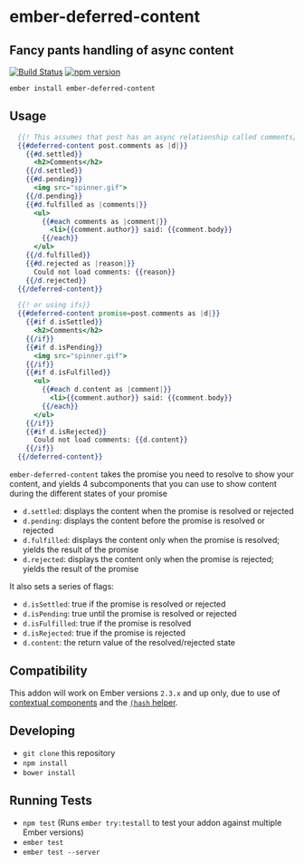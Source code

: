 # ember-deferred-content
## Fancy pants handling of async content
[![Build Status](https://travis-ci.org/danmcclain/ember-deferred-content.svg?branch=master)](https://travis-ci.org/danmcclain/ember-deferred-content)
[![npm version](https://badge.fury.io/js/ember-deferred-content.svg)](https://badge.fury.io/js/ember-deferred-content)


```no-highlight
ember install ember-deferred-content
```

## Usage

```hbs
  {{! This assumes that post has an async relationship called comments}}
  {{#deferred-content post.comments as |d|}}
    {{#d.settled}}
      <h2>Comments</h2>
    {{/d.settled}}
    {{#d.pending}}
      <img src="spinner.gif">
    {{/d.pending}}
    {{#d.fulfilled as |comments|}}
      <ul>
        {{#each comments as |comment|}}
          <li>{{comment.author}} said: {{comment.body}}
        {{/each}}
      </ul>
    {{/d.fulfilled}}
    {{#d.rejected as |reason|}}
      Could not load comments: {{reason}}
    {{/d.rejected}}
  {{/deferred-content}}

  {{! or using ifs}}
  {{#deferred-content promise=post.comments as |d|}}
    {{#if d.isSettled}}
      <h2>Comments</h2>
    {{/if}}
    {{#if d.isPending}}
      <img src="spinner.gif">
    {{/if}}
    {{#if d.isFulfilled}}
      <ul>
        {{#each d.content as |comment|}}
          <li>{{comment.author}} said: {{comment.body}}
        {{/each}}
      </ul>
    {{/if}}
    {{#if d.isRejected}}
      Could not load comments: {{d.content}}
    {{/if}}
  {{/deferred-content}}
```

`ember-deferred-content` takes the promise you need to resolve to show
your content, and yields 4 subcomponents that you can use to show
content during the different states of your promise

 - `d.settled`: displays the content when the promise is resolved or
   rejected
 - `d.pending`: displays the content before the promise is resolved or
   rejected
 - `d.fulfilled`: displays the content only when the promise is
   resolved; yields the result of the promise
 - `d.rejected`: displays the content only when the promise is rejected;
   yields the result of the promise

It also sets a series of flags:

 - `d.isSettled`: true if the promise is resolved or rejected
 - `d.isPending`: true until the promise is resolved or rejected
 - `d.isFulfilled`: true if the promise is resolved
 - `d.isRejected`: true if the promise is rejected
 - `d.content`: the return value of the resolved/rejected state

## Compatibility

This addon will work on Ember versions `2.3.x` and up only, due to use
of [contextual
components](http://emberjs.com/blog/2016/01/15/ember-2-3-released.html#toc_contextual-components)
and the [`(hash` helper](http://emberjs.com/blog/2016/01/15/ember-2-3-released.html#toc_hash-helper).


## Developing

* `git clone` this repository
* `npm install`
* `bower install`

## Running Tests

* `npm test` (Runs `ember try:testall` to test your addon against multiple Ember versions)
* `ember test`
* `ember test --server`

